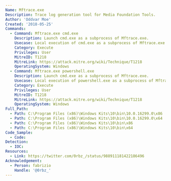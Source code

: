```yaml
---
Name: Mftrace.exe
Description: Trace log generation tool for Media Foundation Tools.
Author: 'Oddvar Moe'
Created: '2018-05-25'
Commands:
  - Command: Mftrace.exe cmd.exe
    Description: Launch cmd.exe as a subprocess of Mftrace.exe.
    Usecase: Local execution of cmd.exe as a subprocess of Mftrace.exe.
    Category: Execute
    Privileges: User
    MitreID: T1218
    MitreLink: https://attack.mitre.org/wiki/Technique/T1218
    OperatingSystem: Windows
  - Command: Mftrace.exe powershell.exe
    Description: Launch cmd.exe as a subprocess of Mftrace.exe.
    Usecase: Local execution of powershell.exe as a subprocess of Mftrace.exe.
    Category: Execute
    Privileges: User
    MitreID: T1218
    MitreLink: https://attack.mitre.org/wiki/Technique/T1218
    OperatingSystem: Windows
Full_Path:
  - Path: C:\Program Files (x86)\Windows Kits\10\bin\10.0.16299.0\x86
  - Path: C:\Program Files (x86)\Windows Kits\10\bin\10.0.16299.0\x64
  - Path: C:\Program Files (x86)\Windows Kits\10\bin\x86
  - Path: C:\Program Files (x86)\Windows Kits\10\bin\x64
Code_Sample:
  - Code:
Detection:
  - IOC:
Resources:
  - Link: https://twitter.com/0rbz_/status/988911181422186496
Acknowledgement:
  - Person: fabrizio
    Handle: '@0rbz_'
---
```

